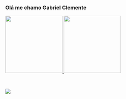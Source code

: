 ### Olá me chamo Gabriel Clemente

<div align="left">
 <a href="https://github.com/gabrielclemnt">
  <img height="180em" src="https://github-readme-stats.vercel.app/api?username=gabrielclemnt&show_icons=true&theme=dracula&include_all_commits=true&count_private=true"/>
  <img height="180em" src="https://github-readme-stats.vercel.app/api/top-langs/?username=gabrielclemnt&layout=compact&langs_count=7&theme=dracula"/>
</div>
  
##
<div style="display: inline_block"><br>
  <a href="https://www.instagram.com/anntoniogabriel/" target="_blank"><img src="https://img.shields.io/badge/-Instagram-%23E4405F?style=for-the-badge&logo=instagram&logoColor=white" target="_blank"></a>
</div>
  
